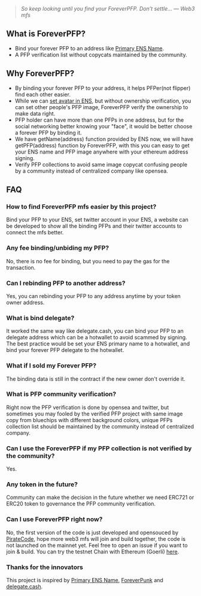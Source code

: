 >*So keep looking until you find your ForeverPFP. Don’t settle… ― Web3 mfs*

## What is ForeverPFP?
- Bind your forever PFP to an address like [Primary ENS Name](https://app.ens.domains/faq#what-is-a-primary-ens-name-record).
- A PFP verification list without copycats maintained by the community.

## Why ForeverPFP?
- By binding your forever PFP to your address, it helps PFPer(not flipper) find each other easier.
- While we can [set avatar in ENS](https://medium.com/@brantly.eth/step-by-step-guide-to-setting-an-nft-as-your-ens-profile-avatar-3562d39567fc), but without ownership verification, you can set other people's PFP image, ForeverPFP verify the ownership to make data right.
- PFP holder can have more than one PFPs in one address, but for the social networking better knowing your "face", it would be better choose a forever PFP by binding it.
- We have getName(address) function provided by ENS now, we will have getPFP(address) function by ForeverPFP, with this you can easy to get your ENS name and PFP image anywhere with your ethereum address signing.
- Verify PFP collections to avoid same image copycat confusing people by a community instead of centralized company like opensea.

## FAQ

### How to find ForeverPFP mfs easier by this project?
Bind your PFP to your ENS, set twitter account in your ENS, a website can be developed to show all the binding PFPs and their twitter accounts to connect the mfs better.
### Any fee binding/unbiding my PFP?
No, there is no fee for binding, but you need to pay the gas for the transaction.
### Can I rebinding PFP to another address?
Yes, you can rebinding your PFP to any address anytime by your token owner address.
### What is bind delegate?
It worked the same way like delegate.cash, you can bind your PFP to an delegate address which can be a hotwallet to avoid scammed by signing.
The best practice would be set your ENS primary name to a hotwallet, and bind your forever PFP delegate to the hotwallet.
### What if I sold my Forever PFP?
The binding data is still in the contract if the new owner don't override it.
### What is PFP community verification?
Right now the PFP verification is done by opensea and twitter, but sometimes you may fooled by the verified PFP project with same image copy from bluechips with different background colors, unique PFPs collection list should be maintained by the community instead of centralized company.
### Can I use the ForeverPFP if my PFP collection is not verified by the community?
Yes.
### Any token in the future?
Community can make the decision in the future whether we need ERC721 or ERC20 token to governance the PFP community verification.
### Can I use ForeverPFP right now?
No, the first version of the code is just developed and opensouced by [PirateCode](https://twitter.com/PirateCode_ETH), hope more web3 mfs will join and build together, the code is not launched on the mainnet yet. Feel free to open an issue if you want to join & build.
You can try the testnet Chain with Ethereum (Goerli) [here](https://goerli.etherscan.io/address/0x18fb660e593efba8bc7d8a2f8f83ae1cb8fa4026).

### Thanks for the innovators
This project is inspired by [Primary ENS Name](https://app.ens.domains/faq#what-is-a-primary-ens-name-record), [ForeverPunk](https://twitter.com/foreverpunksnft) and [delegate.cash](https://delegate.cash).
